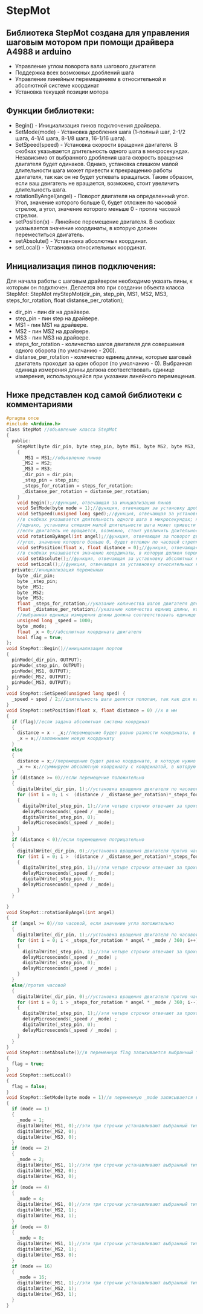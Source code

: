 # StepMot
## Библиотека StepMot создана для управления шаговым мотором при помощи драйвера А4988 и arduino
* Управление углом поворота вала шагового двигателя
* Поддержка всех возможных дроблений шага
* Управление линейным перемещением в относительной и абсолютной системе координат
* Установка текущей позиции мотора
## Функции библиотеки:
* Begin() - Инициализация пинов подключения драйвера.
* SetMode(mode) - Установка дробления шага (1-полный шаг, 2-1/2 шага, 4-1/4 шага, 8-1/8 шага, 16-1/16 шага).
* SetSpeed(speed) - Установка скорости вращения двигателя. В скобках указывается длительность одного шага в микросекундах. Независимо от выбранного дробления шага скорость вращения двигателя будет одинаков. Однако, установка слишком малой длительности шага может привести к прекращению работы двигателя, так как он не будет успевать вращаться. Таким образом, если ваш двигатель не вращается, возможно, стоит увеличить длительность шага.
* rotationByAngel(angel) - Поворот двигателя на определенный угол. Угол, значение которого больше 0, будет отложен по часовой стрелке, а угол, значение которого меньше 0 - против часовой стрелки.
* setPosition(x) - Линейное перемещение двигателя. В скобках указывается значение координаты, в которую должен переместиться двигатель.
* setAbsolute() - Уставновка абсолютных координат.
* setLocal() - Уставновка относительных координат.
## Инициализация пинов подключения:
Для начала работы с шаговым драйвером необходимо указать пины, к которым он подключен. Делается это при создании объекта класса StepMot:
StepMot myStepMot(dir_pin, step_pin, MS1, MS2, MS3, steps_for_rotation, float distanse_per_rotation);
* dir_pin - пин dir на драйвере.
* step_pin - пин step на драйвере.
* MS1 - пин MS1 на драйвере.
* MS2 - пин MS2 на драйвере.
* MS3 - пин MS3 на драйвере.
* steps_for_rotation - количество шагов двигателя для совершения одного оборота (по умолчанию - 200).
* distanse_per_rotation - количество единиц длины, которые шаговый двигатель проходит за один оборот (по умолчанию - 0). Выбранная единица измерения длины должна соответствовать единице измерения, использующейся при указании линейного перемещения.

## Ниже представлен код самой библиотеки с комментариями
```C
#pragma once
#include <Arduino.h>
class StepMot //объявление класса StepMot
{
  public:
    StepMot(byte dir_pin, byte step_pin, byte MS1, byte MS2, byte MS3, float steps_for_rotation = 200, float distanse_per_rotation = 0)
    {
      _MS1 = MS1;//объявление пинов
      _MS2 = MS2;
      _MS3 = MS3;
      _dir_pin = dir_pin;
      _step_pin = step_pin;
      _steps_for_rotation = steps_for_rotation;
      _distanse_per_rotation = distanse_per_rotation;
    }
    void Begin();//функция, отвечающая за инициализацию пинов
    void SetMode(byte mode = 1);//функция, отвечающая за установку дробления шага (1-полный шаг, 2-1/2 шага, 4-1/4 шага, 8-1/8 шага, 16-1/16 шага)
    void SetSpeed(unsigned long sped);//функция, отвечающая за установку скорости вращения двигателя
    //в скобках указывается длительность одного шага в микросекундах; независимо от выбранного дробления шага скорость вращения двигателя будет одинакова
    //однако, установка слишком малой длительности шага может привести к прекращению работы двигателя, так как он не будет успевать вращаться
    //если двигатель не вращается, возможно, стоит увеличить длительность шага
    void rotationByAngel(int angel);//функция, отвечающая за поворот двигателя на определенный угол
    //угол, значение которого больше 0, будет отложен по часовой стрелке, а угол, значение которого меньше 0 - против часовой стрелки
    void setPosition(float x, float distance = 0);//функция, отвечающая за линейное перемещение двигателя
    //в скобках указывается значение координаты, в которую должен переместиться двигатель
    void setAbsolute();//функция, отвечающая за уставновку абсолютных координат
    void setLocal();//функция, отвечающая за уставновку относительных координат
  private://инициализация переменных
    byte _dir_pin;
    byte _step_pin;
    byte _MS1;
    byte _MS2;
    byte _MS3;
    float _steps_for_rotation;//указание количества шагов двигателя для совершения одного оборота (по умолчанию - 200)
    float _distanse_per_rotation;//указание количества единиц длины, которые шаговый двигатель проходит за один оборот (по умолчанию - 0)
    //выбранная единица измерения длины должна соответствовать единице измерения, использующейся при указании линейного перемещения
    unsigned long _speed = 1000;
    byte _mode;
    float _x = 0;//абсолютная координата двигателя
    bool flag = true;
};
void StepMot::Begin()//инициализация портов
{
  pinMode(_dir_pin, OUTPUT);
  pinMode(_step_pin, OUTPUT);
  pinMode(_MS1, OUTPUT);
  pinMode(_MS2, OUTPUT);
  pinMode(_MS3, OUTPUT);
}
void StepMot::SetSpeed(unsigned long sped) {
  _speed = sped / 2;//длительность шага делится пополам, так как для каждого шага устанавливаются две задержки (см. функции setPosition и rotationByAngel)
}
void StepMot::setPosition(float x, float distance = 0) //x в мм
{
  if (flag)//если задана абсолютная система координат
  {
    distance = x - _x;//перемещение будет равно разности координаты, в которую нужно переместиться и координаты, в которой сейчас находится двигатель
    _x = x;//запоминаем новую координату
  }
  else
  {
    distance = x;//перемещение будет равно координате, в которую нужно переместиться
    _x += x;//суммируем абсолютную координату с координатой, в которую нужно переместиться и запоминаем эту сумму
  }
  if (distance >= 0)//если перемещение положительно
  {
    digitalWrite(_dir_pin, 1);//установка вращения двигателя по часовой стрелке
    for (int i = 0; i <  (distance / _distanse_per_rotation)*_steps_for_rotation * _mode; i++)//перевод перемещения в шаги
    {
      digitalWrite(_step_pin, 1);//эти четыре строчки отвечают за прохождение двигателем одного шага
      delayMicroseconds(_speed / _mode);
      digitalWrite(_step_pin, 0);
      delayMicroseconds(_speed / _mode);
    }
  }
  if (distance < 0)//если перемещение потрицательно
  {
    digitalWrite(_dir_pin, 0);//установка вращения двигателя против часовой стрелки
    for (int i = 0; i >  (distance / _distanse_per_rotation)*_steps_for_rotation * _mode; i--)//перевод перемещения в шаги
    {
      digitalWrite(_step_pin, 1);//эти четыре строчки отвечают за прохождение двигателем одного шага
      delayMicroseconds(_speed / _mode);
      digitalWrite(_step_pin, 0);
      delayMicroseconds(_speed / _mode);
    }
  }

}
void StepMot::rotationByAngel(int angel)
{
  if (angel >= 0)//по часовой, если значение угла положительно
  {
    digitalWrite(_dir_pin, 1);//установка вращения двигателя по часовой стрелке
    for (int i = 0; i < _steps_for_rotation * angel * _mode / 360; i++)//перевод угла в колличество шагов
    {
      digitalWrite(_step_pin, 1);//эти четыре строчки отвечают за прохождение двигателем одного шага
      delayMicroseconds(_speed / _mode) ;
      digitalWrite(_step_pin, 0);
      delayMicroseconds(_speed / _mode) ;
    }
  }
  else//против часовой
  {
    digitalWrite(_dir_pin, 0);//установка вращения двигателя против часовой стрелки
    for (int i = 0; i > _steps_for_rotation * angel * _mode / 360; i--)//перевод угла в колличество шагов
    {
      digitalWrite(_step_pin, 1);//эти четыре строчки отвечают за прохождение двигателем одного шага
      delayMicroseconds(_speed / _mode) ;
      digitalWrite(_step_pin, 0);
      delayMicroseconds(_speed / _mode) ;
    }
  }
}
void StepMot::setAbsolute()//в переменную flag записывается выбранный тип координат (абсолютные или относительные)
{
  flag = true;
}
void StepMot::setLocal()
{
  flag = false;
}
void StepMot::SetMode(byte mode = 1)//в переменную _mode записывается выбранный тип дробления шага
{
  if (mode == 1)
  {
    _mode = 1;
    digitalWrite(_MS1, 0);//эти три строчки устанавливают выбранный тип дробления шага
    digitalWrite(_MS2, 0);
    digitalWrite(_MS3, 0);
  }
  if (mode == 2)
  {
    _mode = 2;
    digitalWrite(_MS1, 1);//эти три строчки устанавливают выбранный тип дробления шага
    digitalWrite(_MS2, 0);
    digitalWrite(_MS3, 0);
  }
  if (mode == 4)
  {
    _mode = 4;
    digitalWrite(_MS1, 0);//эти три строчки устанавливают выбранный тип дробления шага
    digitalWrite(_MS2, 1);
    digitalWrite(_MS3, 1);
  }
  if (mode == 8)
  {
    _mode = 8;
    digitalWrite(_MS1, 1);//эти три строчки устанавливают выбранный тип дробления шага
    digitalWrite(_MS2, 1);
    digitalWrite(_MS3, 0);
  }
  if (mode == 16)
  {
    _mode = 16;
    digitalWrite(_MS1, 1);//эти три строчки устанавливают выбранный тип дробления шага
    digitalWrite(_MS2, 1);
    digitalWrite(_MS3, 1);
  }
}

```
